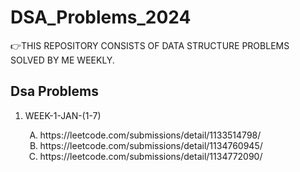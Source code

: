 # DSA_Problems_2024
👉THIS REPOSITORY CONSISTS OF DATA STRUCTURE PROBLEMS SOLVED BY ME WEEKLY. 
<br>
<h2>Dsa Problems</h2>
<ol>
  <li>WEEK-1-JAN-(1-7)</li>
  <ol type="A">
    <li> <a> https://leetcode.com/submissions/detail/1133514798/ </a></li>
    <li> <a> https://leetcode.com/submissions/detail/1134760945/</a></li>
    <li> <a> https://leetcode.com/submissions/detail/1134772090/</a></li>
  </ol>
</ol>


 
 

